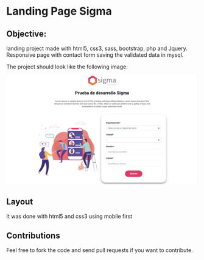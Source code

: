 # Landing Page Sigma

## Objective:
landing project made with html5, css3, sass, bootstrap, php and Jquery. Responsive page with contact form saving the validated data in mysql.

The project should look like the following image:

![Image desktop](./images/design.jpg)


## Layout
It was done with html5 and css3 using mobile first

## Contributions
Feel free to fork the code and send pull requests if you want to contribute.